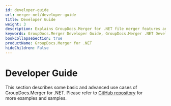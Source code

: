 ```yaml
---
id: developer-guide
url: merger-net/developer-guide
title: Developer Guide
weight: 3
description: Explains GroupDocs.Merger for .NET file merger features and shows how to merge and combine PDF, Word, Excel, PowerPoint documents inside your .NET applications
keywords: GroupDocs.Merger Developer Guide, GroupDocs.Merger .NET Developer Guide, GroupDocs.Merger Developer Guide C#, Using GroupDocs.Merger for .NET, GroupDocs.Merger for .NET use cases
bookCollapseSection: true
productName: GroupDocs.Merger for .NET
hideChildren: False
---
```


# Developer Guide

This section describes some basic and advanced use cases of GroupDocs.Merger for .NET. Please refer to [GitHub repository](https://github.com/groupdocs-merger/GroupDocs.Merger-for-.NET) for more examples and samples.
